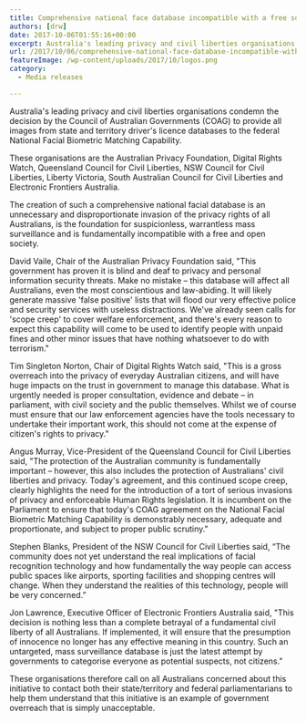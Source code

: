 ```yaml
---
title: Comprehensive national face database incompatible with a free society
authors: [drw]
date: 2017-10-06T01:55:16+00:00
excerpt: Australia's leading privacy and civil liberties organisations condemn the decision by the Council of Australian Governments (COAG) to provide all images from state and territory driver's licence databases to the federal National Facial Biometric Matching Capability.
url: /2017/10/06/comprehensive-national-face-database-incompatible-with-a-free-society/
featureImage: /wp-content/uploads/2017/10/logos.png
category:
  - Media releases

---
```

Australia's leading privacy and civil liberties organisations condemn the decision by the Council of Australian Governments (COAG) to provide all images from state and territory driver's licence databases to the federal National Facial Biometric Matching Capability.

These organisations are the Australian Privacy Foundation, Digital Rights Watch, Queensland Council for Civil Liberties, NSW Council for Civil Liberties, Liberty Victoria, South Australian Council for Civil Liberties and Electronic Frontiers Australia.

The creation of such a comprehensive national facial database is an unnecessary and disproportionate invasion of the privacy rights of all Australians, is the foundation for suspicionless, warrantless mass surveillance and is fundamentally incompatible with a free and open society.

David Vaile, Chair of the Australian Privacy Foundation said, "This government has proven it is blind and deaf to privacy and personal information security threats. Make no mistake – this database will affect all Australians, even the most conscientious and law-abiding. It will likely generate massive 'false positive' lists that will flood our very effective police and security services with useless distractions. We've already seen calls for 'scope creep' to cover welfare enforcement, and there's every reason to expect this capability will come to be used to identify people with unpaid fines and other minor issues that have nothing whatsoever to do with terrorism."

Tim Singleton Norton, Chair of Digital Rights Watch said, "This is a gross overreach into the privacy of everyday Australian citizens, and will have huge impacts on the trust in government to manage this database.  What is urgently needed is proper consultation, evidence and debate &#8211; in parliament, with civil society and the public themselves. Whilst we of course must ensure that our law enforcement agencies have the tools necessary to undertake their important work, this should not come at the expense of citizen's rights to privacy."

Angus Murray, Vice-President of the Queensland Council for Civil Liberties said, "The protection of the Australian community is fundamentally important – however, this also includes the protection of Australians' civil liberties and privacy. Today's agreement, and this continued scope creep, clearly highlights the need for the introduction of a tort of serious invasions of privacy and enforceable Human Rights legislation. It is incumbent on the Parliament to ensure that today's COAG agreement on the National Facial Biometric Matching Capability is demonstrably necessary, adequate and proportionate, and subject to proper public scrutiny."

Stephen Blanks, President of the NSW Council for Civil Liberties said, &#8220;The community does not yet understand the real implications of facial recognition technology and how fundamentally the way people can access public spaces like airports, sporting facilities and shopping centres will change. When they understand the realities of this technology, people will be very concerned.&#8221;

Jon Lawrence, Executive Officer of Electronic Frontiers Australia said, "This decision is nothing less than a complete betrayal of a fundamental civil liberty of all Australians.  If implemented, it will ensure that the presumption of innocence no longer has any effective meaning in this country. Such an untargeted, mass surveillance database is just the latest attempt by governments to categorise everyone as potential suspects, not citizens."

These organisations therefore call on all Australians concerned about this initiative to contact both their state/territory and federal parliamentarians to help them understand that this initiative is an example of government overreach that is simply unacceptable.
